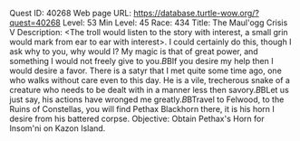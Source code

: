 Quest ID: 40268
Web page URL: https://database.turtle-wow.org/?quest=40268
Level: 53
Min Level: 45
Race: 434
Title: The Maul'ogg Crisis V
Description: <The troll would listen to the story with interest, a small grin would mark from ear to ear with interest>. I could certainly do this, though I ask why to you, why would I? My magic is that of great power, and something I would not freely give to you.$B$BIf you desire my help then I would desire a favor. There is a satyr that I met quite some time ago, one who walks without care even to this day. He is a vile, trecherous snake of a creature who needs to be dealt with in a manner less then savory.$B$BLet us just say, his actions have wronged me greatly.$B$BTravel to Felwood, to the Ruins of Constellas, you will find Pethax Blackhorn there, it is his horn I desire from his battered corpse.
Objective: Obtain Pethax's Horn for Insom'ni on Kazon Island.
